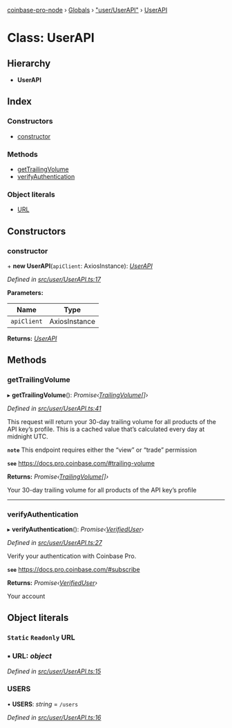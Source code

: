 [coinbase-pro-node](../README.md) › [Globals](../globals.md) › ["user/UserAPI"](../modules/_user_userapi_.md) › [UserAPI](_user_userapi_.userapi.md)

# Class: UserAPI

## Hierarchy

- **UserAPI**

## Index

### Constructors

- [constructor](_user_userapi_.userapi.md#constructor)

### Methods

- [getTrailingVolume](_user_userapi_.userapi.md#gettrailingvolume)
- [verifyAuthentication](_user_userapi_.userapi.md#verifyauthentication)

### Object literals

- [URL](_user_userapi_.userapi.md#static-readonly-url)

## Constructors

### constructor

\+ **new UserAPI**(`apiClient`: AxiosInstance): _[UserAPI](_user_userapi_.userapi.md)_

_Defined in [src/user/UserAPI.ts:17](https://github.com/bennyn/coinbase-pro-node/blob/ea7299d/src/user/UserAPI.ts#L17)_

**Parameters:**

| Name        | Type          |
| ----------- | ------------- |
| `apiClient` | AxiosInstance |

**Returns:** _[UserAPI](_user_userapi_.userapi.md)_

## Methods

### getTrailingVolume

▸ **getTrailingVolume**(): _Promise‹[TrailingVolume](../interfaces/_user_userapi_.trailingvolume.md)[]›_

_Defined in [src/user/UserAPI.ts:41](https://github.com/bennyn/coinbase-pro-node/blob/ea7299d/src/user/UserAPI.ts#L41)_

This request will return your 30-day trailing volume for all products of the API key’s profile. This is a cached value that’s calculated every day at midnight UTC.

**`note`** This endpoint requires either the “view” or “trade” permission

**`see`** https://docs.pro.coinbase.com/#trailing-volume

**Returns:** _Promise‹[TrailingVolume](../interfaces/_user_userapi_.trailingvolume.md)[]›_

Your 30-day trailing volume for all products of the API key’s profile

---

### verifyAuthentication

▸ **verifyAuthentication**(): _Promise‹[VerifiedUser](../interfaces/_user_userapi_.verifieduser.md)›_

_Defined in [src/user/UserAPI.ts:27](https://github.com/bennyn/coinbase-pro-node/blob/ea7299d/src/user/UserAPI.ts#L27)_

Verify your authentication with Coinbase Pro.

**`see`** https://docs.pro.coinbase.com/#subscribe

**Returns:** _Promise‹[VerifiedUser](../interfaces/_user_userapi_.verifieduser.md)›_

Your account

## Object literals

### `Static` `Readonly` URL

### ▪ **URL**: _object_

_Defined in [src/user/UserAPI.ts:15](https://github.com/bennyn/coinbase-pro-node/blob/ea7299d/src/user/UserAPI.ts#L15)_

### USERS

• **USERS**: _string_ = `/users`

_Defined in [src/user/UserAPI.ts:16](https://github.com/bennyn/coinbase-pro-node/blob/ea7299d/src/user/UserAPI.ts#L16)_
